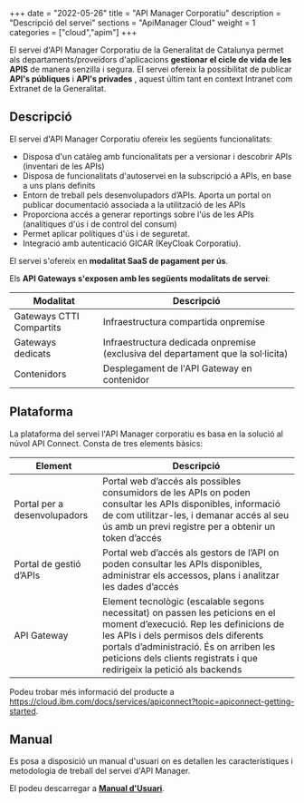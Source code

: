 +++
date        = "2022-05-26"
title       = "API Manager Corporatiu"
description = "Descripció del servei"
sections    = "ApiManager Cloud"
weight      = 1
categories  = ["cloud","apim"]
+++

El servei d'API Manager Corporatiu de la Generalitat de Catalunya permet als departaments/proveïdors d'aplicacions **gestionar el cicle de vida de les APIS** de manera senzilla i segura. El servei ofereix la possibilitat de publicar **API's públiques** i **API's privades** , aquest últim tant en context Intranet com Extranet de la Generalitat. 


## Descripció

El servei d'API Manager Corporatiu ofereix les següents funcionalitats:

- Disposa d'un catàleg amb funcionalitats per a versionar i descobrir APIs (inventari de les APIs)
- Disposa de funcionalitats d'autoservei en la subscripció a APIs, en base a uns plans definits
- Entorn de treball pels desenvolupadors d’APIs. Aporta un portal on publicar documentació associada a la utilització de les APIs
- Proporciona accés a generar reportings sobre l'ús de les APIs (analítiques d'ús i de control del consum)
- Permet aplicar polítiques d'ús i de seguretat.
- Integració amb autenticació GICAR (KeyCloak Corporatiu).

El servei s'ofereix en **modalitat SaaS de pagament per ús**.

Els **API Gateways s'exposen amb les següents modalitats de servei**:

|Modalitat|Descripció|
|-------|-------|
|Gateways CTTI Compartits|Infraestructura compartida onpremise|
|Gateways dedicats|Infraestructura dedicada onpremise (exclusiva del departament que la sol·licita)|
|Contenidors|Desplegament de l'API Gateway en contenidor|

## Plataforma

La plataforma del servei l'API Manager corporatiu es basa en la solució al núvol API Connect. Consta de tres elements bàsics:

|Element|Descripció|
|-------|-------|
|Portal per a desenvolupadors|Portal web d’accés als possibles consumidors de les APIs on poden consultar les APIs disponibles, informació de com utilitzar-les, i demanar accés al seu ús amb un previ registre per a obtenir un token d’accés|
|Portal de gestió d’APIs| Portal web d’accés als gestors de l’API on poden consultar les APIs disponibles, administrar els accessos, plans i analitzar les dades d’accés|
|API Gateway|Element tecnològic (escalable segons necessitat) on passen les peticions en el moment d’execució. Rep les definicions de les APIs i dels permisos dels diferents portals d’administració. És on arriben les peticions dels clients registrats i que redirigeix la petició als backends|

Podeu trobar més informació del producte a https://cloud.ibm.com/docs/services/apiconnect?topic=apiconnect-getting-started.

## Manual

Es posa a disposició un manual d'usuari on es detallen les característiques i metodologia de treball del servei d'API Manager.

El podeu descarregar a [**Manual d'Usuari**](/related/cloud/Manual-Usuari-APIM.pdf).

